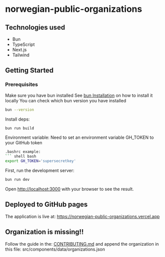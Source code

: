 # norwegian-public-organizations

## Technologies used
* Bun
* TypeScript
* Next.js
* Tailwind

## Getting Started
### Prerequisites
Make sure you have bun installed
See [bun Installation](https://bun.sh/docs/installation) on how to install it locally
You can check which bun version you have installed
```bash
bun --version
```

Install deps:
```bash
bun run build
```

Environment variable:
Need to set an environment variable
GH_TOKEN to your GitHub token
```bash
.bashrc example:
``` shell bash
export GH_TOKEN='supersecretkey'
```

First, run the development server:
```bash
bun run dev
```

Open [http://localhost:3000](http://localhost:3000) with your browser to see the result.

## Deployed to GitHub pages
The application is live at: https://norwegian-public-organizations.vercel.app

## Organization is missing!!
Follow the guide in the: [CONTRIBUTING.md](CONTRIBUTING.md)
and append the organization in this file:  src/components/data/organizations.json
